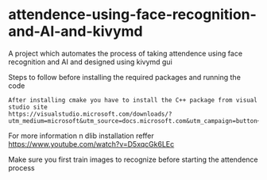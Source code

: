 # attendence-using-face-recognition-and-AI-and-kivymd
A project which automates the process of taking attendence using face recognition and AI and designed using kivymd gui



Steps to follow before installing the required packages and running the code


    After installing cmake you have to install the C++ package from visual studio site
    https://visualstudio.microsoft.com/downloads/?utm_medium=microsoft&utm_source=docs.microsoft.com&utm_campaign=button+cta&utm_content=download+vs2019+rc

   For more information n dlib installation  reffer https://www.youtube.com/watch?v=D5xqcGk6LEc

   Make sure you first train images to recognize before starting the attendence process

